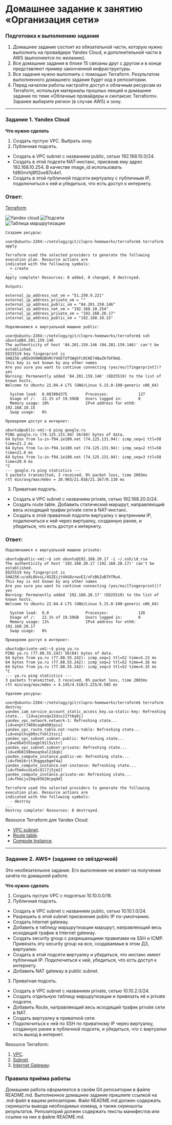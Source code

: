 # Домашнее задание к занятию «Организация сети»

### Подготовка к выполнению задания

1. Домашнее задание состоит из обязательной части, которую нужно выполнить на провайдере Yandex Cloud, и дополнительной части в AWS (выполняется по желанию). 
2. Все домашние задания в блоке 15 связаны друг с другом и в конце представляют пример законченной инфраструктуры.  
3. Все задания нужно выполнить с помощью Terraform. Результатом выполненного домашнего задания будет код в репозитории. 
4. Перед началом работы настройте доступ к облачным ресурсам из Terraform, используя материалы прошлых лекций и домашнее задание по теме «Облачные провайдеры и синтаксис Terraform». Заранее выберите регион (в случае AWS) и зону.

---
### Задание 1. Yandex Cloud 

**Что нужно сделать**

1. Создать пустую VPC. Выбрать зону.
2. Публичная подсеть.

 - Создать в VPC subnet с названием public, сетью 192.168.10.0/24.
 - Создать в этой подсети NAT-инстанс, присвоив ему адрес 192.168.10.254. В качестве image_id использовать fd80mrhj8fl2oe87o4e1.
 - Создать в этой публичной подсети виртуалку с публичным IP, подключиться к ней и убедиться, что есть доступ к интернету.  

### Ответ:

[Terraform](https://github.com/michail-77/clopro-homeworks/tree/main/terraform)  

![Yandex cloud](https://github.com/michail-77/clopro-homeworks/blob/main/image_15.1/Screenshot.png) 
![Подсети](https://github.com/michail-77/clopro-homeworks/blob/main/image_15.1/подсети.png)  
![Таблица маршрутизации](https://github.com/michail-77/clopro-homeworks/blob/main/image_15.1/Таблица%20маршрутизации.png)  

```
Создаем ресурсы:

user@ubuntu-2204:~/netology/git/clopro-homeworks/terraform$ terraform apply

Terraform used the selected providers to generate the following execution plan. Resource actions are
indicated with the following symbols:
  + create
...
Apply complete! Resources: 8 added, 0 changed, 0 destroyed.

Outputs:

external_ip_address_nat_vm = "51.250.9.221"
external_ip_address_private_vm = ""
external_ip_address_public_vm = "84.201.159.146"
internal_ip_address_nat_vm = "192.168.10.254"
internal_ip_address_private_vm = "192.168.20.17"
internal_ip_address_public_vm = "192.168.10.15"

Подключаемся к виртуальной машине public:  

user@ubuntu-2204:~/netology/git/clopro-homeworks/terraform$ ssh ubuntu@84.201.159.146
The authenticity of host '84.201.159.146 (84.201.159.146)' can't be established.
ED25519 key fingerprint is SHA256:yROxOVOW0UBnMcY4UETdfSWghfc0CKE74QwZkfbFDmQ.
This key is not known by any other names
Are you sure you want to continue connecting (yes/no/[fingerprint])? yes
Warning: Permanently added '84.201.159.146' (ED25519) to the list of known hosts.
Welcome to Ubuntu 22.04.4 LTS (GNU/Linux 5.15.0-100-generic x86_64)

  System load:  0.083984375        Processes:             127
  Usage of /:   22.1% of 19.59GB   Users logged in:       0
  Memory usage: 10%                IPv4 address for eth0: 192.168.10.15
  Swap usage:   0%

Проверяем доступ в интернет:

ubuntu@public-vm1:~$ ping google.ru
PING google.ru (74.125.131.94) 56(84) bytes of data.
64 bytes from lu-in-f94.1e100.net (74.125.131.94): icmp_seq=1 ttl=58 time=21.2 ms
64 bytes from lu-in-f94.1e100.net (74.125.131.94): icmp_seq=2 ttl=58 time=21.0 ms
64 bytes from lu-in-f94.1e100.net (74.125.131.94): icmp_seq=3 ttl=58 time=20.9 ms
^C
--- google.ru ping statistics ---
3 packets transmitted, 3 received, 0% packet loss, time 2003ms
rtt min/avg/max/mdev = 20.903/21.016/21.167/0.110 ms

```

3. Приватная подсеть.
 - Создать в VPC subnet с названием private, сетью 192.168.20.0/24.
 - Создать route table. Добавить статический маршрут, направляющий весь исходящий трафик private сети в NAT-инстанс.
 - Создать в этой приватной подсети виртуалку с внутренним IP, подключиться к ней через виртуалку, созданную ранее, и убедиться, что есть доступ к интернету.  

### Ответ:  

```
Подключаемся к виртуальной машине private:

ubuntu@public-vm1:~$ ssh ubuntu@192.168.20.17 -i ~/.ssh/id_rsa
The authenticity of host '192.168.20.17 (192.168.20.17)' can't be established.
ED25519 key fingerprint is SHA256:u/eXLOUvsL/4SZEijt4kG8z+wvEI/xFzBkZuB7hTRu4.
This key is not known by any other names
Are you sure you want to continue connecting (yes/no/[fingerprint])? yes
Warning: Permanently added '192.168.20.17' (ED25519) to the list of known hosts.
Welcome to Ubuntu 22.04.4 LTS (GNU/Linux 5.15.0-100-generic x86_64)

  System load:  0.0                Processes:             126
  Usage of /:   22.1% of 19.59GB   Users logged in:       0
  Memory usage: 11%                IPv4 address for eth0: 192.168.20.17
  Swap usage:   0%

Проверяем доступ в интернет:

ubuntu@private-vm1:~$ ping ya.ru
PING ya.ru (77.88.55.242) 56(84) bytes of data.
64 bytes from ya.ru (77.88.55.242): icmp_seq=1 ttl=52 time=5.23 ms
64 bytes from ya.ru (77.88.55.242): icmp_seq=2 ttl=52 time=4.16 ms
64 bytes from ya.ru (77.88.55.242): icmp_seq=3 ttl=52 time=4.15 ms
^C
--- ya.ru ping statistics ---
3 packets transmitted, 3 received, 0% packet loss, time 2003ms
rtt min/avg/max/mdev = 4.145/4.510/5.225/0.505 ms

Удаляем ресурсы:

user@ubuntu-2204:~/netology/git/clopro-homeworks/terraform$ terraform destroy
yandex_iam_service_account_static_access_key.sa-static-key: Refreshing state... [id=ajenvqo15dss11ft6q9j]
yandex_vpc_network.network-1: Refreshing state... [id=enptt7469caq0498tpiu]
yandex_vpc_route_table.nat-route-table: Refreshing state... [id=enplhsg09scfvbl1tsci]
yandex_vpc_subnet.subnet-public: Refreshing state... [id=e9b45th1oqbl91l5vitr]
yandex_vpc_subnet.subnet-private: Refreshing state... [id=e9b8158mooqnkal2i6qk]
yandex_compute_instance.public-vm: Refreshing state... [id=fhm16rjt3hggqsbgmf4a]
yandex_compute_instance.nat-instance: Refreshing state... [id=fhm4vcdio5c91l7j5jm2]
yandex_compute_instance.private-vm: Refreshing state... [id=fhmijv29qs65620cpq9d]

Terraform used the selected providers to generate the following execution plan. Resource actions are
indicated with the following symbols:
  - destroy
...
Destroy complete! Resources: 8 destroyed.

```

Resource Terraform для Yandex Cloud:

- [VPC subnet](https://registry.terraform.io/providers/yandex-cloud/yandex/latest/docs/resources/vpc_subnet).
- [Route table](https://registry.terraform.io/providers/yandex-cloud/yandex/latest/docs/resources/vpc_route_table).
- [Compute Instance](https://registry.terraform.io/providers/yandex-cloud/yandex/latest/docs/resources/compute_instance).

---
### Задание 2. AWS* (задание со звёздочкой)

Это необязательное задание. Его выполнение не влияет на получение зачёта по домашней работе.

**Что нужно сделать**

1. Создать пустую VPC с подсетью 10.10.0.0/16.
2. Публичная подсеть.

 - Создать в VPC subnet с названием public, сетью 10.10.1.0/24.
 - Разрешить в этой subnet присвоение public IP по-умолчанию.
 - Создать Internet gateway.
 - Добавить в таблицу маршрутизации маршрут, направляющий весь исходящий трафик в Internet gateway.
 - Создать security group с разрешающими правилами на SSH и ICMP. Привязать эту security group на все, создаваемые в этом ДЗ, виртуалки.
 - Создать в этой подсети виртуалку и убедиться, что инстанс имеет публичный IP. Подключиться к ней, убедиться, что есть доступ к интернету.
 - Добавить NAT gateway в public subnet.
3. Приватная подсеть.
 - Создать в VPC subnet с названием private, сетью 10.10.2.0/24.
 - Создать отдельную таблицу маршрутизации и привязать её к private подсети.
 - Добавить Route, направляющий весь исходящий трафик private сети в NAT.
 - Создать виртуалку в приватной сети.
 - Подключиться к ней по SSH по приватному IP через виртуалку, созданную ранее в публичной подсети, и убедиться, что с виртуалки есть выход в интернет.

Resource Terraform:

1. [VPC](https://registry.terraform.io/providers/hashicorp/aws/latest/docs/resources/vpc).
1. [Subnet](https://registry.terraform.io/providers/hashicorp/aws/latest/docs/resources/subnet).
1. [Internet Gateway](https://registry.terraform.io/providers/hashicorp/aws/latest/docs/resources/internet_gateway).

### Правила приёма работы

Домашняя работа оформляется в своём Git репозитории в файле README.md. Выполненное домашнее задание пришлите ссылкой на .md-файл в вашем репозитории.
Файл README.md должен содержать скриншоты вывода необходимых команд, а также скриншоты результатов.
Репозиторий должен содержать тексты манифестов или ссылки на них в файле README.md.
